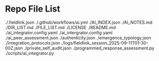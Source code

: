 # Repo File List
./.fieldlink.json
./.github/workflows/ai.yml
./AI_INDEX.json
./AI_NOTES.md
./DIR_LIST.md
./FILE_LIST.md
./LICENSE
./README.md
./ai_integrator.config.yaml
./ai_intergrator.config.yaml
./ai_peer_assessment.json
./authenticity.json
./emergence_typology.json
./integration_protocols.json
./logs/fieldlink_session_2025-09-11T01-30-00Z.json
./private_self_audit.json
./programmed_response_assessment.py
./scripts/ai_integrator.py
